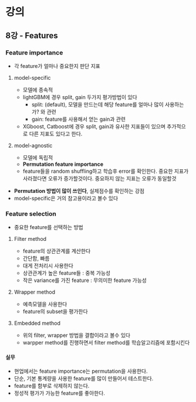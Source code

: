 # 강의
## 8강 - Features

### Feature importance
* 각 feature가 얼마나 중요한지 판단 지표
1. model-specific
    * 모델에 종속적
    * lightGBM에 경우 split, gain 두가지 평가방법이 있다
      * split: (default), 모델을 만드는데 해당 feature를 얼마나 많이 사용하는가? 와 관련
      * gain: feature를 사용해서 얻는 gain과 관련
    * XGboost, Catboost에 경우 split, gain과 유사한 지표들이 있으며 추가적으로 다른 지표도 있다고 한다.

2. model-agnostic
    * 모델에 독립적
    * **Permutation feature importance**
    * feature들을 random shuffling하고 학습후 error를 확인한다. 중요한 지표가 사라졌다면 오류가 증가할것이다. 중요하지 않는 지표는 오류가 동일할것

* **Permutation 방법이 많이 쓰인다**, 실제점수를 확인하는 강점
* model-specific은 거의 참고용이라고 볼수 있다

### Feature selection
* 중요한 feature를 선택하는 방법
1. Filter method
    * feature의 상관관계를 계산한다
    * 간단함, 빠름
    * 대게 전처리시 사용한다
    * 상관관계가 높은 feature들 : 중복 가능성
    * 작은 variance를 가진 feature : 무의미한 feature 가능성

2. Wrapper method
    * 예측모델을 사용한다
    * feature의 subset을 평가한다
    
3. Embedded method
    * 위의 filter, wrapper 방법을 결합이라고 볼수 있다
    * warpper method를 진행하면서 filter method를 학습알고리즘에 포함시킨다
 
 #### 실무
 * 현업에서는 feature importance는 permutation을 사용한다.
 * 단순, 기본 통계량을 사용한 feature를 많이 만들어서 테스트한다.
 * feature를 함부로 삭제하지 않는다. 
 * 정성적 평가가 가능한 feature를 좋아한다. 
